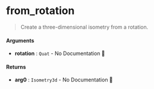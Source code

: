# from\_rotation

>  Create a three-dimensional isometry from a rotation.

#### Arguments

- **rotation** : `Quat` \- No Documentation 🚧

#### Returns

- **arg0** : `Isometry3d` \- No Documentation 🚧